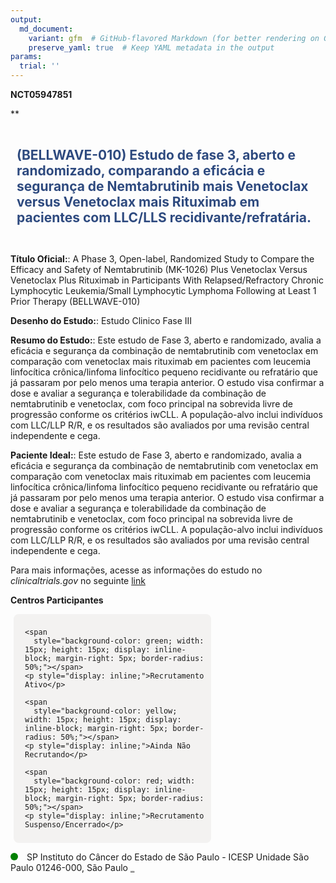 ```yaml
---
output: 
  md_document:
    variant: gfm  # GitHub-flavored Markdown (for better rendering on GitHub)
    preserve_yaml: true  # Keep YAML metadata in the output
params:
  trial: ''
---
```


**NCT05947851**

\*\*

<div style="padding: 10px; font-size: 1.50em; font-weight: bold; color: #2E4A7F; text-align: left">

(BELLWAVE-010) Estudo de fase 3, aberto e randomizado, comparando a
eficácia e segurança de Nemtabrutinib mais Venetoclax versus Venetoclax
mais Rituximab em pacientes com LLC/LLS recidivante/refratária.

</div>

**Título Oficial:**: A Phase 3, Open-label, Randomized Study to Compare
the Efficacy and Safety of Nemtabrutinib (MK-1026) Plus Venetoclax
Versus Venetoclax Plus Rituximab in Participants With
Relapsed/Refractory Chronic Lymphocytic Leukemia/Small Lymphocytic
Lymphoma Following at Least 1 Prior Therapy (BELLWAVE-010)

**Desenho do Estudo:**: Estudo Clinico Fase III

**Resumo do Estudo:**: Este estudo de Fase 3, aberto e randomizado,
avalia a eficácia e segurança da combinação de nemtabrutinib com
venetoclax em comparação com venetoclax mais rituximab em pacientes com
leucemia linfocítica crônica/linfoma linfocítico pequeno recidivante ou
refratário que já passaram por pelo menos uma terapia anterior. O estudo
visa confirmar a dose e avaliar a segurança e tolerabilidade da
combinação de nemtabrutinib e venetoclax, com foco principal na
sobrevida livre de progressão conforme os critérios iwCLL. A
população-alvo inclui indivíduos com LLC/LLP R/R, e os resultados são
avaliados por uma revisão central independente e cega.

**Paciente Ideal:**: Este estudo de Fase 3, aberto e randomizado, avalia
a eficácia e segurança da combinação de nemtabrutinib com venetoclax em
comparação com venetoclax mais rituximab em pacientes com leucemia
linfocítica crônica/linfoma linfocítico pequeno recidivante ou
refratário que já passaram por pelo menos uma terapia anterior. O estudo
visa confirmar a dose e avaliar a segurança e tolerabilidade da
combinação de nemtabrutinib e venetoclax, com foco principal na
sobrevida livre de progressão conforme os critérios iwCLL. A
população-alvo inclui indivíduos com LLC/LLP R/R, e os resultados são
avaliados por uma revisão central independente e cega.

Para mais informações, acesse as informações do estudo no
*clinicaltrials.gov* no seguinte
[link](https://clinicaltrials.gov/ct2/show/NCT05947851)

**Centros Participantes**

<div style="margin-bottom: 8px; margin-left: 5px; padding: 8px; max-width: 300px; background-color: #f3f2f1; border-radius: 8px;">

<div style="margin-left: 10px;">

    <span 
      style="background-color: green; width: 15px; height: 15px; display: inline-block; margin-right: 5px; border-radius: 50%;"></span>
    <p style="display: inline;">Recrutamento Ativo</p>

</div>

<div style="margin-left: 10px;">

    <span 
      style="background-color: yellow; width: 15px; height: 15px; display: inline-block; margin-right: 5px; border-radius: 50%;"></span>
    <p style="display: inline;">Ainda Não Recrutando</p>

</div>

<div style="margin-left: 10px;">

    <span 
      style="background-color: red; width: 15px; height: 15px; display: inline-block; margin-right: 5px; border-radius: 50%;"></span>
    <p style="display: inline;">Recrutamento Suspenso/Encerrado</p>

</div>

</div>

<span style="display: inline-block; width: 12px; height: 12px; border-radius: 50%; margin-right: 10px; padding-bottom: 0px; background-color: green;"></span>
SP Instituto do Câncer do Estado de São Paulo - ICESP Unidade São Paulo
01246-000, São Paulo
<span style="color: #2E4A7F; text-decoration: none; font-weight: 500; font-size: 0.8">[REPORTAR
ERRO](https://flazar.shinyapps.io/formsapp?study_nct_id=NCT05947851&location_id=ICESPINSTITUTODOCANCERDOESTADODESAOPAULOPESQUISACLINICASITE1308SAOPAULO01246000BRAZIL&location_full_name=Instituto%20do%20C%C3%A2ncer%20do%20Estado%20de%20S%C3%A3o%20Paulo%20-%20ICESP%20Unidade%20S%C3%A3o%20Paulo%2C%2001246-000%2C%20S%C3%A3o%20Paulo&form_type=Reportar%20Erro)</span>
